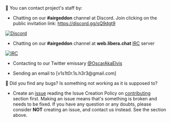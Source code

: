 :speech_balloon: You can contact project's staff by:

- Chatting on our **#airgeddon** channel at Discord. Join clicking on the public invitation link: https://discord.gg/sQ9dgt9

<a href="https://discord.gg/sQ9dgt9" target="_blank"><img src="https://raw.githubusercontent.com/v1s1t0r1sh3r3/airgeddon/master/imgs/wiki/airgeddon_discord.png" title="Discord"/></a>

- Chatting on our **#airgeddon** channel at **web.libera.chat** [IRC] server

<a href="https://web.libera.chat/" target="_blank"><img src="https://raw.githubusercontent.com/v1s1t0r1sh3r3/airgeddon/dev/imgs/wiki/airgeddon_irc.png" title="IRC"/></a>

- Contacting to our Twitter emissary [@OscarAkaElvis]

- Sending an email to [v1s1t0r.1s.h3r3&#64;gmail.com]

🐞 Did you find any bugs? Is something not working as it is supposed to?
- Create an [issue] reading the Issue Creation Policy on [contributing] section first. Making an issue means that's something is broken and needs to be fixed. If you have any question or any doubts, please consider **NOT** creating an issue, and contact us instead. See the section above.

[issue]: https://github.com/v1s1t0r1sh3r3/airgeddon/issues/new
[contributing]: https://github.com/v1s1t0r1sh3r3/airgeddon/blob/master/CONTRIBUTING.md
[@OscarAkaElvis]: https://twitter.com/OscarAkaElvis
[IRC]: https://web.libera.chat/